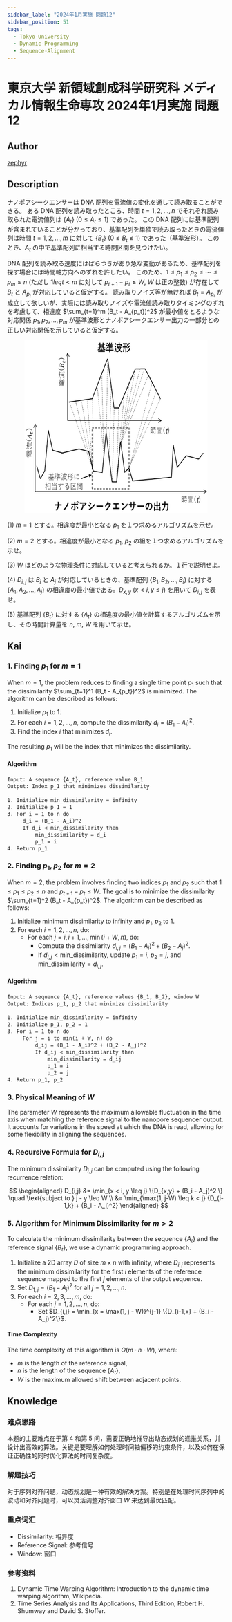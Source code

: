 ```yaml
---
sidebar_label: "2024年1月実施 問題12"
sidebar_position: 51
tags:
  - Tokyo-University
  - Dynamic-Programming
  - Sequence-Alignment
---
```


# 東京大学 新領域創成科学研究科 メディカル情報生命専攻 2024年1月実施 問題12

## **Author**
[zephyr](https://inshi-notes.zephyr-zdz.space/)

## **Description**
ナノポアシークエンサーは DNA 配列を電流値の変化を通して読み取ることができる。
ある DNA 配列を読み取ったところ、時間 $t = 1, 2, \ldots , n$ でそれぞれ読み取られた電流値列は $\{A_t\} \ (0 \leq A_t \leq 1)$ であった。
この DNA 配列には基準配列が含まれていることが分かっており、基準配列を単独で読み取ったときの電流値列は時間 $t = 1, 2, \ldots, m$ に対して $\{B_t\} \ (0 \leq B_t \leq 1)$ であった（基準波形）。
このとき、$A_t$ の中で基準配列に相当する時間区間を見つけたい。

DNA 配列を読み取る速度にはばらつきがあり急な変動があるため、基準配列を探す場合には時間軸方向へのずれを許したい。
このため、$1 \leq p_1 \leq p_2 \leq \cdots \leq p_m \leq n$ (ただし $1 leq t < m$ に対して $p_{t+1} - p_t \leq W$, $W$ は正の整数) が存在して $B_t$ と $A_{p_t}$ が対応していると仮定する。
読み取りノイズ等が無ければ $B_t = A_{p_t}$ が成立して欲しいが、実際には読み取りノイズや電流値読み取りタイミングのずれを考慮して、相違度 $\sum_{t=1}^m (B_t - A_{p_t})^2$ が最小値をとるような対応関係 $p_1, p_2, \ldots, p_m$ が基準波形とナノポアシークエンサー出力の一部分との正しい対応関係を示していると仮定する。

<figure style="text-align:center;">
  <img src="https://raw.githubusercontent.com/Myyura/the_kai_project_assets/main/kakomonn/tokyo_university/frontier_sciences/cbms_202401_12_p1.png" width="525" height="400" alt=""/>
</figure>

(1) $m = 1$ とする。相違度が最小となる $p_1$ を１つ求めるアルゴリズムを示せ。

(2) $m = 2$ とする。相違度が最小となる $p_1$, $p_2$ の組を１つ求めるアルゴリズムを示せ。

(3) $W$ はどのような物理条件に対応していると考えられるか。１行で説明せよ。

(4) $D_{i,j}$ は $B_i$ と $A_j$ が対応しているときの、基準配列 $\{B_1, B_2, \ldots, B_i\}$ に対する $\{A_1, A_2, \ldots, A_j\}$ の相違度の最小値である。$D_{x,y} \ (x < i, y \leq j)$ を用いて $D_{i,j}$ を表せ。

(5) 基準配列 $\{B_t\}$ に対する $\{A_t\}$ の相違度の最小値を計算するアルゴリズムを示し、その時間計算量を $n$, $m$, $W$ を用いて示せ。

## **Kai**
### 1. Finding $p_1$ for $m = 1$

When $m = 1$, the problem reduces to finding a single time point $p_1$ such that the dissimilarity $\sum_{t=1}^1 (B_t - A_{p_t})^2$ is minimized. The algorithm can be described as follows:

1. Initialize $p_1$ to 1.
2. For each $i = 1, 2, \dots, n$, compute the dissimilarity $d_i = (B_1 - A_i)^2$.
3. Find the index $i$ that minimizes $d_i$.

The resulting $p_1$ will be the index that minimizes the dissimilarity.

#### Algorithm

```plaintext
Input: A sequence {A_t}, reference value B_1
Output: Index p_1 that minimizes dissimilarity

1. Initialize min_dissimilarity = infinity
2. Initialize p_1 = 1
3. For i = 1 to n do
     d_i = (B_1 - A_i)^2
     If d_i < min_dissimilarity then
         min_dissimilarity = d_i
         p_1 = i
4. Return p_1
```

### 2. Finding $p_1, p_2$ for $m = 2$

When $m = 2$, the problem involves finding two indices $p_1$ and $p_2$ such that $1 \leq p_1 \leq p_2 \leq n$ and $p_{t+1} - p_t \leq W$. The goal is to minimize the dissimilarity $\sum_{t=1}^2 (B_t - A_{p_t})^2$. The algorithm can be described as follows:

1. Initialize minimum dissimilarity to infinity and $p_1, p_2$ to 1.
2. For each $i = 1, 2, \dots, n$, do:
   - For each $j = i, i+1, \dots, \min(i + W, n)$, do:
     - Compute the dissimilarity $d_{i,j} = (B_1 - A_i)^2 + (B_2 - A_j)^2$.
     - If $d_{i,j} < \text{min\_dissimilarity}$, update $p_1 = i$, $p_2 = j$, and $\text{min\_dissimilarity} = d_{i,j}$.

#### Algorithm

```plaintext
Input: A sequence {A_t}, reference values {B_1, B_2}, window W
Output: Indices p_1, p_2 that minimize dissimilarity

1. Initialize min_dissimilarity = infinity
2. Initialize p_1, p_2 = 1
3. For i = 1 to n do
     For j = i to min(i + W, n) do
         d_ij = (B_1 - A_i)^2 + (B_2 - A_j)^2
         If d_ij < min_dissimilarity then
             min_dissimilarity = d_ij
             p_1 = i
             p_2 = j
4. Return p_1, p_2
```

### 3. Physical Meaning of $W$

The parameter $W$ represents the maximum allowable fluctuation in the time axis when matching the reference signal to the nanopore sequencer output. It accounts for variations in the speed at which the DNA is read, allowing for some flexibility in aligning the sequences.

### 4. Recursive Formula for $D_{i,j}$

The minimum dissimilarity $D_{i,j}$ can be computed using the following recurrence relation:

$$
\begin{aligned}
D_{i,j} &= \min_{x < i, y \leq j} \{D_{x,y} + (B_i - A_j)^2 \} \quad \text{subject to } j - y \leq W \\
&= \min_{\max(1, j-W) \leq k < j}  {D_{i-1,k} + (B_i - A_j)^2}
\end{aligned}
$$

### 5. Algorithm for Minimum Dissimilarity for $m > 2$

To calculate the minimum dissimilarity between the sequence $\{A_t\}$ and the reference signal $\{B_t\}$, we use a dynamic programming approach.

1. Initialize a 2D array $D$ of size $m \times n$ with infinity, where $D_{i,j}$ represents the minimum dissimilarity for the first $i$ elements of the reference sequence mapped to the first $j$ elements of the output sequence.
2. Set $D_{1,j} = (B_1 - A_j)^2$ for all $j = 1, 2, \dots, n$.
3. For each $i = 2, 3, \dots, m$, do:
   - For each $j = 1, 2, \dots, n$, do:
     - Set $D_{i,j} = \min_{x = \max(1, j - W)}^{j-1} \{D_{i-1,x} + (B_i - A_j)^2\}$.

#### Time Complexity

The time complexity of this algorithm is $O(m \cdot n \cdot W)$, where:

- $m$ is the length of the reference signal,
- $n$ is the length of the sequence $\{A_t\}$,
- $W$ is the maximum allowed shift between adjacent points.

## **Knowledge**
### 难点思路

本题的主要难点在于第 4 和第 5 问，需要正确地推导出动态规划的递推关系，并设计出高效的算法。关键是要理解如何处理时间轴偏移的约束条件，以及如何在保证正确性的同时优化算法的时间复杂度。

### 解题技巧

对于序列对齐问题，动态规划是一种有效的解决方案。特别是在处理时间序列中的波动和对齐问题时，可以灵活调整对齐窗口 $W$ 来达到最优匹配。

### 重点词汇

- Dissimilarity: 相异度
- Reference Signal: 参考信号
- Window: 窗口

### 参考资料

1. Dynamic Time Warping Algorithm: Introduction to the dynamic time warping algorithm, Wikipedia.
2. Time Series Analysis and Its Applications, Third Edition, Robert H. Shumway and David S. Stoffer.
